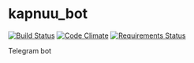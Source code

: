# kapnuu_bot
[![Build Status](https://travis-ci.org/kapnuu/kapnuu_bot.svg?branch=master)](https://travis-ci.org/kapnuu/kapnuu_bot)
[![Code Climate](https://codeclimate.com/github/kapnuu/kapnuu_bot/badges/gpa.svg)](https://codeclimate.com/github/kapnuu/kapnuu_bot)
[![Requirements Status](https://requires.io/github/kapnuu/kapnuu_bot/requirements.svg?branch=master)](https://requires.io/github/kapnuu/kapnuu_bot/requirements/?branch=master)

Telegram bot

